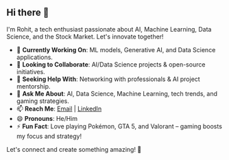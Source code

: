 ## Hi there 👋

I'm Rohit, a tech enthusiast passionate about AI, Machine Learning, Data Science, and the Stock Market. Let's innovate together!

- 🔭 **Currently Working On**: ML models, Generative AI, and Data Science applications.
- 👯 **Looking to Collaborate**: AI/Data Science projects & open-source initiatives.
- 🤔 **Seeking Help With**: Networking with professionals & AI project mentorship.
- 💬 **Ask Me About**: AI, Data Science, Machine Learning, tech trends, and gaming strategies.
- 📫 **Reach Me**: [Email](mailto:21211a7233@bvrit.ac.in) | [LinkedIn](https://www.linkedin.com/in/mrohith2004)
- 😄 **Pronouns**: He/Him
- ⚡ **Fun Fact**: Love playing Pokémon, GTA 5, and Valorant – gaming boosts my focus and strategy!

Let's connect and create something amazing! 🚀
